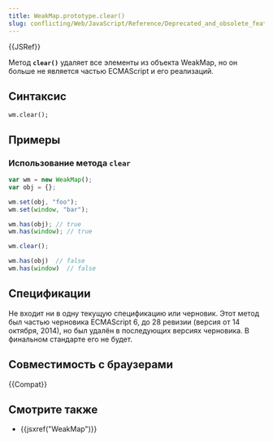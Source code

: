```yaml
---
title: WeakMap.prototype.clear()
slug: conflicting/Web/JavaScript/Reference/Deprecated_and_obsolete_features
---
```


{{JSRef}}

Метод **`clear()`** удаляет все элементы из объекта WeakMap, но он больше не является частью ECMAScript и его реализаций.

## Синтаксис

```
wm.clear();
```

## Примеры

### Использование метода `clear`

```js
var wm = new WeakMap();
var obj = {};

wm.set(obj, "foo");
wm.set(window, "bar");

wm.has(obj); // true
wm.has(window); // true

wm.clear();

wm.has(obj)  // false
wm.has(window)  // false
```

## Спецификации

Не входит ни в одну текущую спецификацию или черновик. Этот метод был частью черновика ECMAScript 6, до 28 ревизии (версия от 14 октября, 2014), но был удалён в последующих версиях черновика. В финальном стандарте его не будет.

## Совместимость с браузерами

{{Compat}}

## Смотрите также

- {{jsxref("WeakMap")}}
